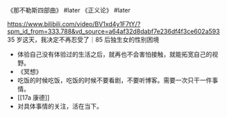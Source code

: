 《那不勒斯四部曲》 #later 
《正义论》 #later 

https://www.bilibili.com/video/BV1xd4y1F7tY/?spm_id_from=333.788&vd_source=a64af32d8dabf7e236df4f3ce602a593
35 岁这天，我决定不再忍受了｜85 后独生女的性别困境

- 体验自己没有体验过的生活之后，就再也不会害怕接触，就能拓宽自己的视野。
- 《冥想》
- 吃饭的时候吃饭，吃饭的时候不要看剧，不要听博客。需要一次只干一件事情。
- [[17a 康德]] 
- 对具体事情的关注，活在当下。